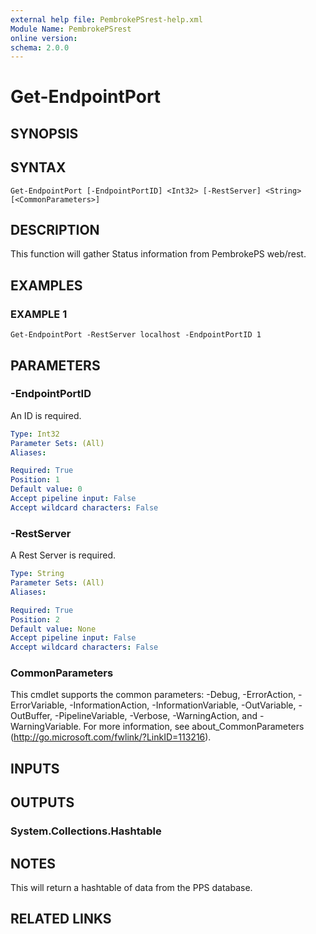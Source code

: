 ```yaml
---
external help file: PembrokePSrest-help.xml
Module Name: PembrokePSrest
online version:
schema: 2.0.0
---
```


# Get-EndpointPort

## SYNOPSIS

## SYNTAX

```
Get-EndpointPort [-EndpointPortID] <Int32> [-RestServer] <String> [<CommonParameters>]
```

## DESCRIPTION
This function will gather Status information from PembrokePS web/rest.

## EXAMPLES

### EXAMPLE 1
```
Get-EndpointPort -RestServer localhost -EndpointPortID 1
```

## PARAMETERS

### -EndpointPortID
An ID is required.

```yaml
Type: Int32
Parameter Sets: (All)
Aliases:

Required: True
Position: 1
Default value: 0
Accept pipeline input: False
Accept wildcard characters: False
```

### -RestServer
A Rest Server is required.

```yaml
Type: String
Parameter Sets: (All)
Aliases:

Required: True
Position: 2
Default value: None
Accept pipeline input: False
Accept wildcard characters: False
```

### CommonParameters
This cmdlet supports the common parameters: -Debug, -ErrorAction, -ErrorVariable, -InformationAction, -InformationVariable, -OutVariable, -OutBuffer, -PipelineVariable, -Verbose, -WarningAction, and -WarningVariable.
For more information, see about_CommonParameters (http://go.microsoft.com/fwlink/?LinkID=113216).

## INPUTS

## OUTPUTS

### System.Collections.Hashtable

## NOTES
This will return a hashtable of data from the PPS database.

## RELATED LINKS
